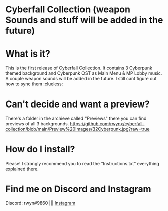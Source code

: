 # Cyberfall Collection (weapon Sounds and stuff will be added in the future)

# What is it?
 This is the first release of Cyberfall Collection. It contains 3 Cyberpunk themed background and Cyberpunk OST as Main Menu & MP Lobby music. A couple weapon sounds will be added in the future. I still cant figure out how to sync them :clueless:

# Can't decide and want a preview?
 There's a folder in the archieve called "Previews" there you can find previews of all 3 backgrounds.
https://github.com/rwynx/cyberfall-collection/blob/main/Preview%20Images/B2Cyberpunk.jpg?raw=true
# How do I install?
 Please! I strongly recommend you to read the "Instructions.txt" everything explained there.

# Find me on Discord and Instagram
 Discord: rwyn#9860 ||| [Instagram](https://www.instagram.com/k3rnelpan1c.asc)
